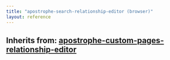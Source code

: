 ```yaml
---
title: "apostrophe-search-relationship-editor (browser)"
layout: reference
---
```

## Inherits from: [apostrophe-custom-pages-relationship-editor](../apostrophe-custom-pages/browser-apostrophe-custom-pages-relationship-editor.html)


